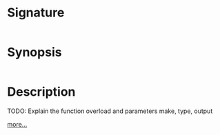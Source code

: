 # Signature
```vikid-signature
```

# Synopsis
```vikid-synopsis
```

# Description
TODO: Explain the function overload and parameters make, type, output

[more...](https://en.wikipedia.org/wiki/Array_data_structure)